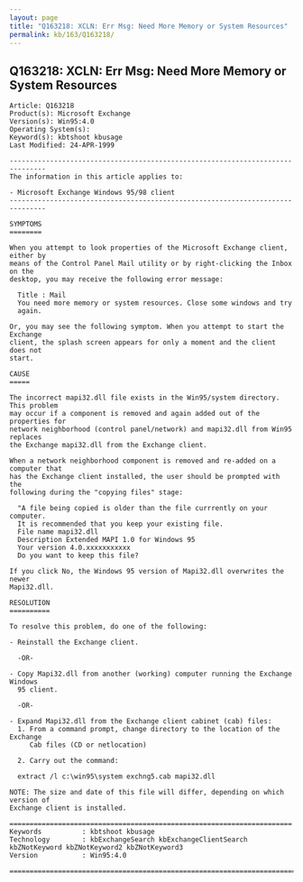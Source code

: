 ```yaml
---
layout: page
title: "Q163218: XCLN: Err Msg: Need More Memory or System Resources"
permalink: kb/163/Q163218/
---
```


## Q163218: XCLN: Err Msg: Need More Memory or System Resources

	Article: Q163218
	Product(s): Microsoft Exchange
	Version(s): Win95:4.0
	Operating System(s): 
	Keyword(s): kbtshoot kbusage
	Last Modified: 24-APR-1999
	
	-------------------------------------------------------------------------------
	The information in this article applies to:
	
	- Microsoft Exchange Windows 95/98 client 
	-------------------------------------------------------------------------------
	
	SYMPTOMS
	========
	
	When you attempt to look properties of the Microsoft Exchange client, either by
	means of the Control Panel Mail utility or by right-clicking the Inbox on the
	desktop, you may receive the following error message:
	
	  Title : Mail
	  You need more memory or system resources. Close some windows and try
	  again.
	
	Or, you may see the following symptom. When you attempt to start the Exchange
	client, the splash screen appears for only a moment and the client does not
	start.
	
	CAUSE
	=====
	
	The incorrect mapi32.dll file exists in the Win95/system directory. This problem
	may occur if a component is removed and again added out of the properties for
	network neighborhood (control panel/network) and mapi32.dll from Win95 replaces
	the Exchange mapi32.dll from the Exchange client.
	
	When a network neighborhood component is removed and re-added on a computer that
	has the Exchange client installed, the user should be prompted with the
	following during the "copying files" stage:
	
	  "A file being copied is older than the file currrently on your computer.
	  It is recommended that you keep your existing file.
	  File name mapi32.dll
	  Description Extended MAPI 1.0 for Windows 95
	  Your version 4.0.xxxxxxxxxxx
	  Do you want to keep this file?
	
	If you click No, the Windows 95 version of Mapi32.dll overwrites the newer
	Mapi32.dll.
	
	RESOLUTION
	==========
	
	To resolve this problem, do one of the following:
	
	- Reinstall the Exchange client.
	
	  -OR-
	
	- Copy Mapi32.dll from another (working) computer running the Exchange Windows
	  95 client.
	
	  -OR-
	
	- Expand Mapi32.dll from the Exchange client cabinet (cab) files:
	  1. From a command prompt, change directory to the location of the Exchange
	     Cab files (CD or netlocation)
	
	  2. Carry out the command:
	
	  extract /l c:\win95\system exchng5.cab mapi32.dll
	
	NOTE: The size and date of this file will differ, depending on which version of
	Exchange client is installed.
	
	======================================================================
	Keywords          : kbtshoot kbusage 
	Technology        : kbExchangeSearch kbExchangeClientSearch kbZNotKeyword kbZNotKeyword2 kbZNotKeyword3
	Version           : Win95:4.0
	
	=============================================================================
	
